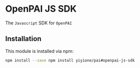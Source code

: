 # OpenPAI JS SDK

The `Javascript` SDK for `OpenPAI`

## Installation

This module is installed via npm:

```bash
npm install --save npm install yiyione/pai#openpai-js-sdk
```
